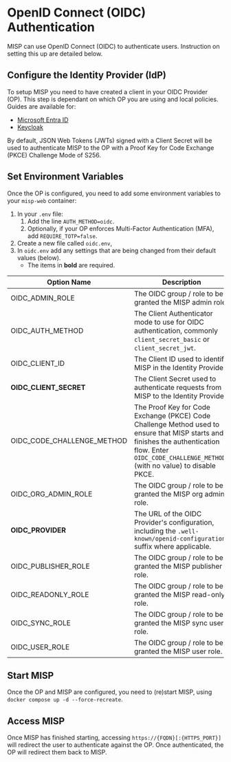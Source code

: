 <!--
SPDX-FileCopyrightText: 2023 Science and Technology Facilities Council (STFC)
SPDX-FileCopyrightText: 2024-2025 Jisc Services Limited
SPDX-FileContributor: Iain Brown (Jisc Services Limited)
SPDX-FileContributor: James Acris (STFC)
SPDX-FileContributor: James Ellor (Jisc Services Limited)
SPDX-FileContributor: Joe Pitt (Jisc Services Limited)

SPDX-License-Identifier: GPL-3.0-only
-->
# OpenID Connect (OIDC) Authentication

MISP can use OpenID Connect (OIDC) to authenticate users. Instruction on setting this up are 
detailed below.

## Configure the Identity Provider (IdP)

To setup MISP you need to have created a client in your OIDC Provider (OP). This step is dependant
on which OP you are using and local policies. Guides are available for:

* [Microsoft Entra ID](./entra-id.md)
* [Keycloak](./keycloak.md)

By default, JSON Web Tokens (JWTs) signed with a Client Secret will be used to authenticate MISP
to the OP with a Proof Key for Code Exchange (PKCE) Challenge Mode of S256.

## Set Environment Variables

Once the OP is configured, you need to add some environment variables to your `misp-web` container:

1. In your `.env` file:
    1. Add the line `AUTH_METHOD=oidc`.
    2. Optionally, if your OP enforces Multi-Factor Authentication (MFA), add `REQUIRE_TOTP=false`.
2. Create a new file called `oidc.env`,
3. In `oidc.env` add any settings that are being changed from their default values (below).
    * The items in **bold** are required.

| Option Name | Description | Default Value |
| ----------- | ----------- | ------------- |
| OIDC_ADMIN_ROLE | The OIDC group / role to be granted the MISP admin role. | `misp-admin` |
| OIDC_AUTH_METHOD | The Client Authenticator mode to use for OIDC authentication, commonly `client_secret_basic` or `client_secret_jwt`. | `client_secret_jwt` |
| OIDC_CLIENT_ID | The Client ID used to identify MISP in the Identity Provider. | `misp` |
| **OIDC_CLIENT_SECRET** | The Client Secret used to authenticate requests from MISP to the Identity Provider. | `misp` |
| OIDC_CODE_CHALLENGE_METHOD | The Proof Key for Code Exchange (PKCE) Code Challenge Method used to ensure that MISP starts and finishes the authentication flow. Enter `OIDC_CODE_CHALLENGE_METHOD=` (with no value) to disable PKCE. | `S256` |
| OIDC_ORG_ADMIN_ROLE | The OIDC group / role to be granted the MISP org admin role. | `misp-orgadmin` |
| **OIDC_PROVIDER** | The URL of the OIDC Provider's configuration, including the `.well-known/openid-configuration` suffix where applicable. | `example.com/auth/realms/realm/.well-known/openid-configuration` |
| OIDC_PUBLISHER_ROLE | The OIDC group / role to be granted the MISP publisher role. | `misp-publisher` |
| OIDC_READONLY_ROLE | The OIDC group / role to be granted the MISP read-only role. | `misp-readonly` |
| OIDC_SYNC_ROLE | The OIDC group / role to be granted the MISP sync user role. | `misp-sync` |
| OIDC_USER_ROLE | The OIDC group / role to be granted the MISP user role. | `misp-user` |

## Start MISP

Once the OP and MISP are configured, you need to (re)start MISP, using
`docker compose up -d --force-recreate`.

## Access MISP

Once MISP has finished starting, accessing `https://{FQDN}[:{HTTPS_PORT}]` will redirect the user to
authenticate against the OP. Once authenticated, the OP will redirect them back to MISP.
